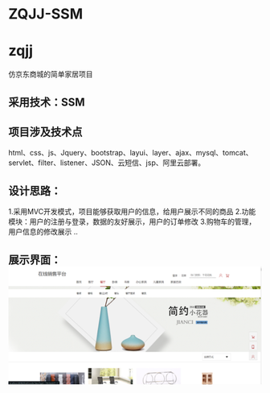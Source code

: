 # ZQJJ-SSM

# zqjj
仿京东商城的简单家居项目

## 采用技术：SSM
## 项目涉及技术点
html、css、js、Jquery、bootstrap、layui、layer、ajax、mysql、tomcat、servlet、filter、listener、JSON、云短信、jsp、阿里云部署。
## 设计思路：
  1.采用MVC开发模式，项目能够获取用户的信息，给用户展示不同的商品
  2.功能模块：用户的注册与登录，数据的友好展示，用户的订单修改
  3.购物车的管理，用户信息的修改展示
  ..
## 展示界面：![index](.\index.png)

 
